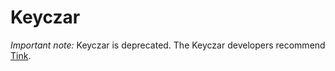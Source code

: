 # Keyczar

*Important note:* Keyczar is deprecated.  The Keyczar developers recommend [Tink](https://github.com/google/tink).
